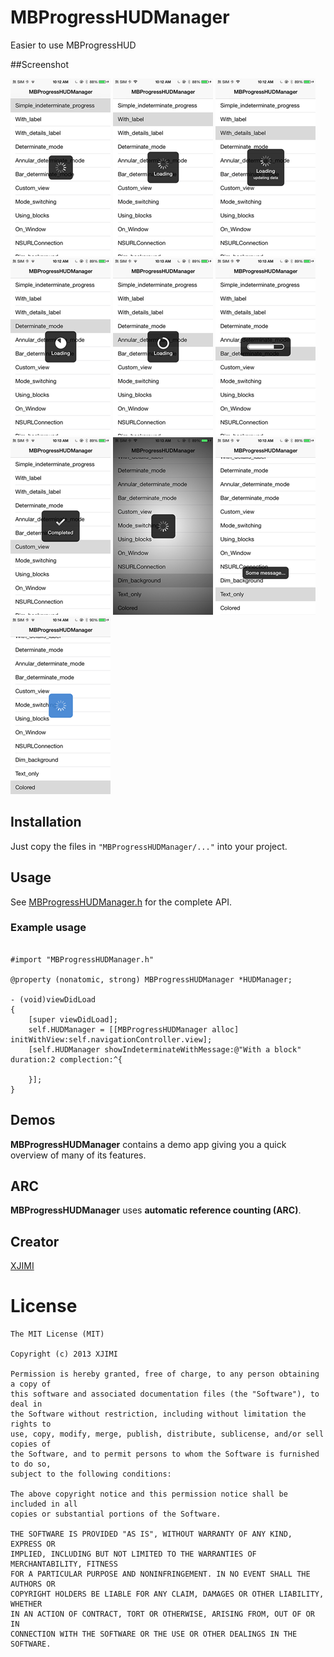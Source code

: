 MBProgressHUDManager
====================

Easier to use MBProgressHUD

##Screenshot

[![](screenshot/1-thumb.png)](screenshot/1.png)
[![](screenshot/2-thumb.png)](screenshot/2.png)
[![](screenshot/3-thumb.png)](screenshot/3.png)
[![](screenshot/4-thumb.png)](screenshot/4.png)
[![](screenshot/5-thumb.png)](screenshot/5.png)
[![](screenshot/6-thumb.png)](screenshot/6.png)
[![](screenshot/7-thumb.png)](screenshot/7.png)
[![](screenshot/8-thumb.png)](screenshot/8.png)
[![](screenshot/9-thumb.png)](screenshot/9.png)
[![](screenshot/10-thumb.png)](screenshot/10.png)

## Installation

Just copy the files in `"MBProgressHUDManager/..."` into your project.

## Usage

See [MBProgressHUDManager.h](MBProgressHUDManager/MBProgressHUDManager.h) for the complete API.

### Example usage

```  objc

#import "MBProgressHUDManager.h"

@property (nonatomic, strong) MBProgressHUDManager *HUDManager;

- (void)viewDidLoad
{
    [super viewDidLoad];
    self.HUDManager = [[MBProgressHUDManager alloc] initWithView:self.navigationController.view];
    [self.HUDManager showIndeterminateWithMessage:@"With a block" duration:2 complection:^{
        
    }];
}

```
## Demos

**MBProgressHUDManager** contains a demo app giving you a quick overview of many of its features.

## ARC

**MBProgressHUDManager** uses **automatic reference counting (ARC)**.

## Creator

[XJIMI](https://www.facebook.com/fn5128)

# License

```
The MIT License (MIT)

Copyright (c) 2013 XJIMI

Permission is hereby granted, free of charge, to any person obtaining a copy of
this software and associated documentation files (the "Software"), to deal in
the Software without restriction, including without limitation the rights to
use, copy, modify, merge, publish, distribute, sublicense, and/or sell copies of
the Software, and to permit persons to whom the Software is furnished to do so,
subject to the following conditions:

The above copyright notice and this permission notice shall be included in all
copies or substantial portions of the Software.

THE SOFTWARE IS PROVIDED "AS IS", WITHOUT WARRANTY OF ANY KIND, EXPRESS OR
IMPLIED, INCLUDING BUT NOT LIMITED TO THE WARRANTIES OF MERCHANTABILITY, FITNESS
FOR A PARTICULAR PURPOSE AND NONINFRINGEMENT. IN NO EVENT SHALL THE AUTHORS OR
COPYRIGHT HOLDERS BE LIABLE FOR ANY CLAIM, DAMAGES OR OTHER LIABILITY, WHETHER
IN AN ACTION OF CONTRACT, TORT OR OTHERWISE, ARISING FROM, OUT OF OR IN
CONNECTION WITH THE SOFTWARE OR THE USE OR OTHER DEALINGS IN THE SOFTWARE.
```

